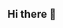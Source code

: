 ## Hi there 👋

<!--
**TL0024/TL0024** is a ✨ _special_ ✨ repository because its `README.md` (this file) appears on your GitHub profile.

Here are some ideas to get you started:
Hello
- 🔭 I’m currently working on ...
- 🌱 I’m currently learning ...
- 👯 I’m looking to collaborate on ...
- 🤔 I’m looking for help with ...
- 💬 Ask me about ...
- 📫 How to reach me: ...
- 😄 Pronouns: ...
- ⚡ Fun fact: ...
-->
